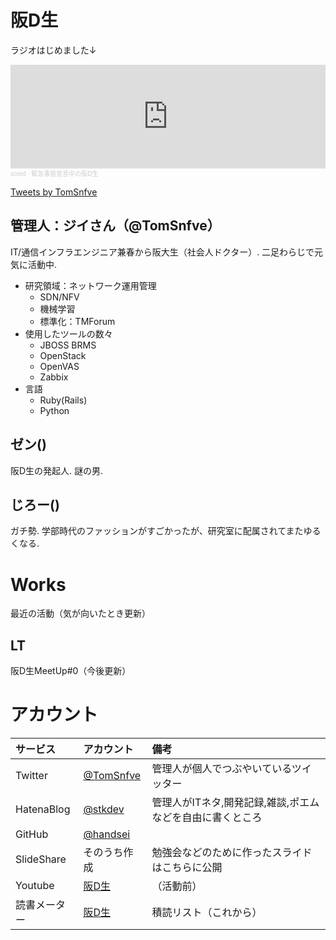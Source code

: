 # 阪D生
ラジオはじめました↓

<iframe width="100%" height="166" scrolling="no" frameborder="no" allow="autoplay" src="https://w.soundcloud.com/player/?url=https%3A//api.soundcloud.com/tracks/879551800&color=%23ff5500&auto_play=false&hide_related=false&show_comments=true&show_user=true&show_reposts=false&show_teaser=true"></iframe><div style="font-size: 10px; color: #cccccc;line-break: anywhere;word-break: normal;overflow: hidden;white-space: nowrap;text-overflow: ellipsis; font-family: Interstate,Lucida Grande,Lucida Sans Unicode,Lucida Sans,Garuda,Verdana,Tahoma,sans-serif;font-weight: 100;"><a href="https://soundcloud.com/sf5lntnhhaz8" title="scred" target="_blank" style="color: #cccccc; text-decoration: none;">scred</a> · <a href="https://soundcloud.com/sf5lntnhhaz8/d" title="緊急事態宣言中の阪D生" target="_blank" style="color: #cccccc; text-decoration: none;">緊急事態宣言中の阪D生</a></div>

<a class="twitter-timeline" data-width="320" data-height="400" data-theme="dark" href="https://twitter.com/TomSnfve?ref_src=twsrc%5Etfw">Tweets by TomSnfve</a> <script async src="https://platform.twitter.com/widgets.js" charset="utf-8"></script>

## 管理人：ジイさん（@TomSnfve）
IT/通信インフラエンジニア兼春から阪大生（社会人ドクター）. 二足わらじで元気に活動中.
- 研究領域：ネットワーク運用管理
    - SDN/NFV
    - 機械学習
    - 標準化：TMForum
- 使用したツールの数々
    - JBOSS BRMS
    - OpenStack
    - OpenVAS
    - Zabbix
- 言語
    - Ruby(Rails)
    - Python

## ゼン()
阪D生の発起人. 謎の男.

## じろー()
ガチ勢. 学部時代のファッションがすごかったが、研究室に配属されてまたゆるくなる.

# Works
最近の活動（気が向いたとき更新）

## LT
阪D生MeetUp#0（今後更新）

# アカウント

|サービス|アカウント|備考|
|:---|:---|:---|
|Twitter|[@TomSnfve](https://twitter.com/TomSnfve)|管理人が個人でつぶやいているツイッター|
|HatenaBlog|[@stkdev](http://wildcardmask.hatenablog.com/)|管理人がITネタ,開発記録,雑談,ポエムなどを自由に書くところ|
|GitHub|[@handsei](https://github.com/handsei)||.|
|SlideShare|そのうち作成|勉強会などのために作ったスライドはこちらに公開|
|Youtube|[阪D生](https://www.youtube.com/channel/UCbQeE1QJSaEMY2RoCRwXiNA/featured?view_as=subscriber)|（活動前）|
|読書メーター|[阪D生]()|積読リスト（これから）|
